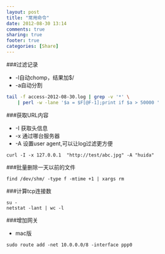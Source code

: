 ```yaml
---
layout: post
title: "常用命令"
date: 2012-08-30 13:14
comments: true
sharing: true
footer: true
categories: [Share]
---
```


###过滤记录

+ -l自动chomp，结果加$/
+ -a自动分割

```bash
tail -f access-2012-08-30.log | grep -v '*' \ 
    | perl -w -lane '$a = $F[@F-1];print if $a > 50000 '

```

###获取URL内容
+ -I 获取头信息
+ -x 通过哪台服务器
+ -A 设置user agent,可以让log过滤更方便
```
curl -I -x 127.0.0.1  "http://test/abc.jpg" -A "huida"
```

###批量删除一天以前的文件
```
find /dev/shm/ -type f -mtime +1 | xargs rm
```

###计算tcp连接数
```
su -
netstat -lant | wc -l
```


###增加网关
+ mac版

```
sudo route add -net 10.0.0.0/8 -interface ppp0
```
